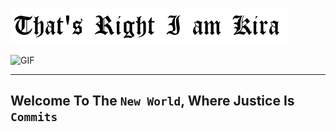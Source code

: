 ![Kira](https://github.com/Sushant2/Sushant2/blob/master/img-gifs/right.PNG)

<img height="217" width="480" alt="GIF" src="https://media.giphy.com/media/EcnAlQcGnZq9y/giphy.gif" />

- - - -

## Welcome To The `New World`, Where Justice Is `Commits`
